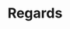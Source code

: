 ---
title: Regards
image: kurt.png
description: >-
    Un groupe d’enfants est en visite au Musée des  Beaux-Arts. Trois d’entre eux, Léo, André et Camille  tombent sur un tableau qui attire leurs regards et  dont ils cherchent la signification.
    Ils imaginent alors tour à tour l’histoire du tableau.  Quelle est donc sa réelle signification ? Quels sont les  personnages principaux, que font-ils et pourquoi ? 

link: https://regards-bacchanight.netlify.app/
mention: >-
    Pour un meilleur confort et expérience de visite, l'expérience a été conçue pour une navigation sur ordinateur (et non mobile).
release: 29/03/2021
locked: false
---